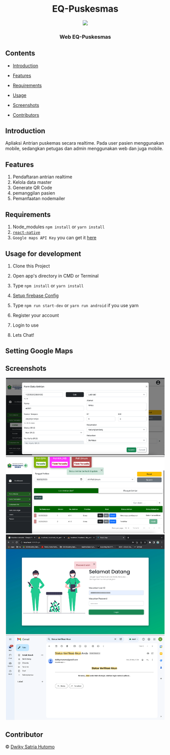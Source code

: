 <h1 align="center">EQ-Puskesmas</h1>
<p align="center">
  <img width="250" src="./image/logo2.png"/>
</p>
<h3 align="center">
  Web EQ-Puskesmas
</h3>

## Contents

- [Introduction](#introduction)
- [Features](#features)
- [Requirements](#requirements)

- [Usage](#usage-for-development)
- [Screenshots](#screenshots)

- [Contributors](#contributor)

## Introduction
Apliaksi Antrian puskemas secara realtime. Pada user pasien menggunakan mobile, sedangkan petugas dan admin menggunakan web dan juga mobile.

## Features
1. Pendaftaran antrian realtime
2. Kelola data master 
3. Generate QR Code
4. pemanggilan pasien
4. Pemanfaatan nodemailer


## Requirements

1. Node_modules `npm install` or `yarn install`
2. [`react-native`](https://facebook.github.io/react-native/docs/getting-started)
3. `Google maps API Key` you can get it [here](https://developers.google.com/maps/documentation/javascript/get-api-key)


## Usage for development

1. Clone this Project 
2. Open app's directory in CMD or Terminal
3. Type `npm install` or `yarn install`
4. [Setup firebase Config](#setup-firebase-config)

6. Type `npm run start-dev` or `yarn run android` if you use yarn
7. Register your account
8. Login to use
9. Lets Chat!



## Setting Google Maps 
 
## Screenshots
<div align="center">
  <img width="500" src="./src/assets/git/web-1.png">
  <img width="500" src="./src/assets/git/web-2.png">
  <img width="500" src="./src/assets/git/web-3.png">
  <img width="500" src="./src/assets/git/web-4.png">


</div>


## Contributor
© [Dwiky Satria Hutomo](https://github.com/dwikysahut 'Dwiky Satria Hutomo')
